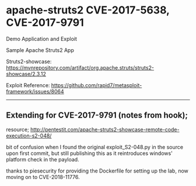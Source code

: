 # apache-struts2 CVE-2017-5638, CVE-2017-9791
Demo Application and Exploit

Sample Apache Struts2 App 

Struts2-showcase: https://mvnrepository.com/artifact/org.apache.struts/struts2-showcase/2.3.12

Exploit Reference: https://github.com/rapid7/metasploit-framework/issues/8064


---------------------------------

## Extending for CVE-2017-9791 (notes from hook);

resource;
http://pentestit.com/apache-struts2-showcase-remote-code-execution-s2-048/

bit of confusion when I found the original exploit_S2-048.py in the source upon first commit, but still publishing this as it reintroduces windows' platform check in the payload.

thanks to piesecurity for providing the Dockerfile for setting up the lab, now moving on to CVE-2018-11776.
